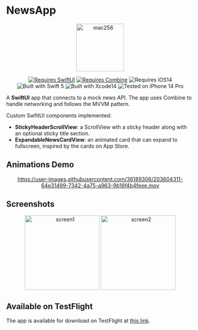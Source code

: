 # NewsApp

<div align="center">

<img width="128" alt="mac256" src="https://user-images.githubusercontent.com/36189306/203593440-c5884c30-043b-43e6-ab5c-4961733e45f6.png">
  
[![Requires SwiftUI](https://img.shields.io/badge/requires-SwiftUI-orange?style=flat&logo=Swift)](https://developer.apple.com/documentation/swiftui) [![Requires Combine](https://img.shields.io/badge/requires-Combine-orange?style=flat&logo=Swift)](https://developer.apple.com/documentation/combine)  ![Requires iOS14](https://img.shields.io/badge/requires-iOS14-orange?style=flat&logo=Swift) ![Built with Swift 5](https://img.shields.io/badge/Built%20with-Swift%205-informational?style=flat&logo=Swift) ![Built with Xcode14](https://img.shields.io/badge/Built%20with-Xcode%2014-informational?style=flat&logo=Xcode) ![Tested on iPhone 14 Pro](https://img.shields.io/badge/Tested%20on-iPhone%2014%20Pro-informational?style=flat&logo=Apple)

</div>

A **SwiftUI** app that connects to a mock news API. The app uses Combine to handle networking and follows the MVVM pattern. 

Custom SwfitUI components implemented:
* **StickyHeaderScrollView**: a ScrollView wth a sticky header along with an optional sticky title section.
* **ExpandableNewsCardView**: an animated card that can expand to fullscreen, inspired by the cards on App Store.


## Animations Demo
<div align="center">  

https://user-images.githubusercontent.com/36189306/203604311-64e31499-7342-4a75-a963-9b16f4b4feee.mov


</div>


## Screenshots

<div align="center">
<img width="200" alt="screen1" src="https://user-images.githubusercontent.com/36189306/203595481-e13f9f82-06f7-448a-8080-54483c398538.png">
<img width="200" alt="screen2" src="https://user-images.githubusercontent.com/36189306/203595499-e37ae536-9693-4f3f-9f0f-9158fb64b5d9.png">
</div>

## Available on TestFlight

The app is available for download on TestFlight at [this link](https://testflight.apple.com/join/oOv5AQ1M).
